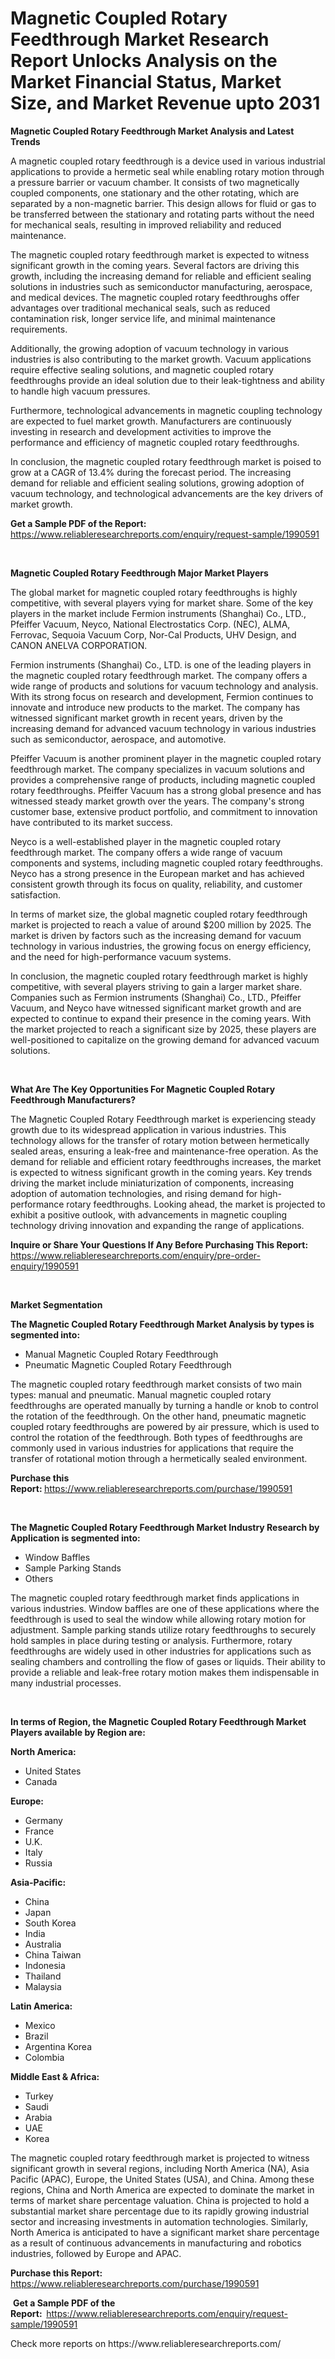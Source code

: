 <p><h1>Magnetic Coupled Rotary Feedthrough Market Research Report Unlocks Analysis on the Market Financial Status, Market Size, and Market Revenue upto 2031</h1></p><p><strong>Magnetic Coupled Rotary Feedthrough Market Analysis and Latest Trends</strong></p>
<p><p>A magnetic coupled rotary feedthrough is a device used in various industrial applications to provide a hermetic seal while enabling rotary motion through a pressure barrier or vacuum chamber. It consists of two magnetically coupled components, one stationary and the other rotating, which are separated by a non-magnetic barrier. This design allows for fluid or gas to be transferred between the stationary and rotating parts without the need for mechanical seals, resulting in improved reliability and reduced maintenance.</p><p>The magnetic coupled rotary feedthrough market is expected to witness significant growth in the coming years. Several factors are driving this growth, including the increasing demand for reliable and efficient sealing solutions in industries such as semiconductor manufacturing, aerospace, and medical devices. The magnetic coupled rotary feedthroughs offer advantages over traditional mechanical seals, such as reduced contamination risk, longer service life, and minimal maintenance requirements.</p><p>Additionally, the growing adoption of vacuum technology in various industries is also contributing to the market growth. Vacuum applications require effective sealing solutions, and magnetic coupled rotary feedthroughs provide an ideal solution due to their leak-tightness and ability to handle high vacuum pressures.</p><p>Furthermore, technological advancements in magnetic coupling technology are expected to fuel market growth. Manufacturers are continuously investing in research and development activities to improve the performance and efficiency of magnetic coupled rotary feedthroughs.</p><p>In conclusion, the magnetic coupled rotary feedthrough market is poised to grow at a CAGR of 13.4% during the forecast period. The increasing demand for reliable and efficient sealing solutions, growing adoption of vacuum technology, and technological advancements are the key drivers of market growth.</p></p>
<p><strong>Get a Sample PDF of the Report:&nbsp;</strong> <a href="https://www.reliableresearchreports.com/enquiry/request-sample/1990591">https://www.reliableresearchreports.com/enquiry/request-sample/1990591</a></p>
<p>&nbsp;</p>
<p><strong>Magnetic Coupled Rotary Feedthrough Major Market Players</strong></p>
<p><p>The global market for magnetic coupled rotary feedthroughs is highly competitive, with several players vying for market share. Some of the key players in the market include Fermion instruments (Shanghai) Co., LTD., Pfeiffer Vacuum, Neyco, National Electrostatics Corp. (NEC), ALMA, Ferrovac, Sequoia Vacuum Corp, Nor-Cal Products, UHV Design, and CANON ANELVA CORPORATION.</p><p>Fermion instruments (Shanghai) Co., LTD. is one of the leading players in the magnetic coupled rotary feedthrough market. The company offers a wide range of products and solutions for vacuum technology and analysis. With its strong focus on research and development, Fermion continues to innovate and introduce new products to the market. The company has witnessed significant market growth in recent years, driven by the increasing demand for advanced vacuum technology in various industries such as semiconductor, aerospace, and automotive.</p><p>Pfeiffer Vacuum is another prominent player in the magnetic coupled rotary feedthrough market. The company specializes in vacuum solutions and provides a comprehensive range of products, including magnetic coupled rotary feedthroughs. Pfeiffer Vacuum has a strong global presence and has witnessed steady market growth over the years. The company's strong customer base, extensive product portfolio, and commitment to innovation have contributed to its market success.</p><p>Neyco is a well-established player in the magnetic coupled rotary feedthrough market. The company offers a wide range of vacuum components and systems, including magnetic coupled rotary feedthroughs. Neyco has a strong presence in the European market and has achieved consistent growth through its focus on quality, reliability, and customer satisfaction.</p><p>In terms of market size, the global magnetic coupled rotary feedthrough market is projected to reach a value of around $200 million by 2025. The market is driven by factors such as the increasing demand for vacuum technology in various industries, the growing focus on energy efficiency, and the need for high-performance vacuum systems.</p><p>In conclusion, the magnetic coupled rotary feedthrough market is highly competitive, with several players striving to gain a larger market share. Companies such as Fermion instruments (Shanghai) Co., LTD., Pfeiffer Vacuum, and Neyco have witnessed significant market growth and are expected to continue to expand their presence in the coming years. With the market projected to reach a significant size by 2025, these players are well-positioned to capitalize on the growing demand for advanced vacuum solutions.</p></p>
<p>&nbsp;</p>
<p><strong>What Are The Key Opportunities For Magnetic Coupled Rotary Feedthrough Manufacturers?</strong></p>
<p><p>The Magnetic Coupled Rotary Feedthrough market is experiencing steady growth due to its widespread application in various industries. This technology allows for the transfer of rotary motion between hermetically sealed areas, ensuring a leak-free and maintenance-free operation. As the demand for reliable and efficient rotary feedthroughs increases, the market is expected to witness significant growth in the coming years. Key trends driving the market include miniaturization of components, increasing adoption of automation technologies, and rising demand for high-performance rotary feedthroughs. Looking ahead, the market is projected to exhibit a positive outlook, with advancements in magnetic coupling technology driving innovation and expanding the range of applications.</p></p>
<p><strong>Inquire or Share Your Questions If Any Before Purchasing This Report:</strong> <a href="https://www.reliableresearchreports.com/enquiry/pre-order-enquiry/1990591">https://www.reliableresearchreports.com/enquiry/pre-order-enquiry/1990591</a></p>
<p>&nbsp;</p>
<p><strong>Market Segmentation</strong></p>
<p><strong>The Magnetic Coupled Rotary Feedthrough Market Analysis by types is segmented into:</strong></p>
<p><ul><li>Manual Magnetic Coupled Rotary Feedthrough</li><li>Pneumatic Magnetic Coupled Rotary Feedthrough</li></ul></p>
<p><p>The magnetic coupled rotary feedthrough market consists of two main types: manual and pneumatic. Manual magnetic coupled rotary feedthroughs are operated manually by turning a handle or knob to control the rotation of the feedthrough. On the other hand, pneumatic magnetic coupled rotary feedthroughs are powered by air pressure, which is used to control the rotation of the feedthrough. Both types of feedthroughs are commonly used in various industries for applications that require the transfer of rotational motion through a hermetically sealed environment.</p></p>
<p><strong>Purchase this Report:&nbsp;</strong><a href="https://www.reliableresearchreports.com/purchase/1990591">https://www.reliableresearchreports.com/purchase/1990591</a></p>
<p>&nbsp;</p>
<p><strong>The Magnetic Coupled Rotary Feedthrough Market Industry Research by Application is segmented into:</strong></p>
<p><ul><li>Window Baffles</li><li>Sample Parking Stands</li><li>Others</li></ul></p>
<p><p>The magnetic coupled rotary feedthrough market finds applications in various industries. Window baffles are one of these applications where the feedthrough is used to seal the window while allowing rotary motion for adjustment. Sample parking stands utilize rotary feedthroughs to securely hold samples in place during testing or analysis. Furthermore, rotary feedthroughs are widely used in other industries for applications such as sealing chambers and controlling the flow of gases or liquids. Their ability to provide a reliable and leak-free rotary motion makes them indispensable in many industrial processes.</p></p>
<p>&nbsp;</p>
<p><strong>In terms of Region, the Magnetic Coupled Rotary Feedthrough Market Players available by Region are:</strong></p>
<p>
    <p> <strong> North America: </strong>
        <ul>
            <li>United States</li>
            <li>Canada</li>
        </ul>
        </p> 
    <p> <strong> Europe: </strong>
        <ul>
            <li>Germany</li>
            <li>France</li>
            <li>U.K.</li>
            <li>Italy</li>
            <li>Russia</li>
        </ul>
        </p> 
    <p> <strong> Asia-Pacific: </strong>
        <ul>
            <li>China</li>
            <li>Japan</li>
            <li>South Korea</li>
            <li>India</li>
            <li>Australia</li>
            <li>China Taiwan</li>
            <li>Indonesia</li>
            <li>Thailand</li>
            <li>Malaysia</li>
        </ul>
        </p> 
    <p> <strong> Latin America: </strong>
        <ul>
            <li>Mexico</li>
            <li>Brazil</li>
            <li>Argentina Korea</li>
            <li>Colombia</li>
        </ul>
        </p> 
    <p> <strong> Middle East & Africa: </strong>
        <ul>
            <li>Turkey</li>
            <li>Saudi</li>
            <li>Arabia</li>
            <li>UAE</li>
            <li>Korea</li>
        </ul>
    </p>
    </p>
<p><p>The magnetic coupled rotary feedthrough market is projected to witness significant growth in several regions, including North America (NA), Asia Pacific (APAC), Europe, the United States (USA), and China. Among these regions, China and North America are expected to dominate the market in terms of market share percentage valuation. China is projected to hold a substantial market share percentage due to its rapidly growing industrial sector and increasing investments in automation technologies. Similarly, North America is anticipated to have a significant market share percentage as a result of continuous advancements in manufacturing and robotics industries, followed by Europe and APAC.</p></p>
<p><strong>Purchase this Report: </strong><a href="https://www.reliableresearchreports.com/purchase/1990591">https://www.reliableresearchreports.com/purchase/1990591</a></p>
<p>&nbsp;<strong>Get a Sample PDF of the Report:&nbsp;&nbsp;</strong><a href="https://www.reliableresearchreports.com/enquiry/request-sample/1990591">https://www.reliableresearchreports.com/enquiry/request-sample/1990591</a></p>
<p><strong></strong></p>
<p>Check more reports on https://www.reliableresearchreports.com/</p>